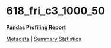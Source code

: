 # 618_fri_c3_1000_50

[**Pandas Profiling Report**](https://epistasislab.github.io/penn-ml-benchmarks/profile/618_fri_c3_1000_50.html)

[Metadata](metadata.yaml) | [Summary Statistics](summary_stats.tsv)

